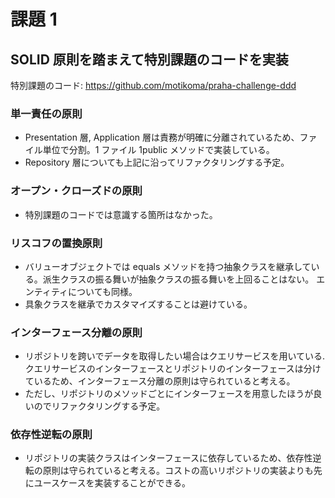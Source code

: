 # 課題 1

## SOLID 原則を踏まえて特別課題のコードを実装

特別課題のコード: https://github.com/motikoma/praha-challenge-ddd

### 単一責任の原則

- Presentation 層, Application 層は責務が明確に分離されているため、ファイル単位で分割。1 ファイル 1public メソッドで実装している。
- Repository 層についても上記に沿ってリファクタリングする予定。

### オープン・クローズドの原則

- 特別課題のコードでは意識する箇所はなかった。

### リスコフの置換原則

- バリューオブジェクトでは equals メソッドを持つ抽象クラスを継承している。派生クラスの振る舞いが抽象クラスの振る舞いを上回ることはない。
  エンティティについても同様。
- 具象クラスを継承でカスタマイズすることは避けている。

### インターフェース分離の原則

- リポジトリを跨いでデータを取得したい場合はクエリサービスを用いている.クエリサービスのインターフェースとリポジトリのインターフェースは分けているため、インターフェース分離の原則は守られていると考える。
- ただし、リポジトリのメソッドごとにインターフェースを用意したほうが良いのでリファクタリングする予定。

### 依存性逆転の原則

- リポジトリの実装クラスはインターフェースに依存しているため、依存性逆転の原則は守られていると考える。コストの高いリポジトリの実装よりも先にユースケースを実装することができる。
